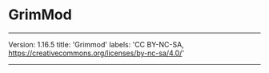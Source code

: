 # GrimMod


---
Version: 1.16.5
title: 'Grimmod'
labels: 'CC BY-NC-SA, https://creativecommons.org/licenses/by-nc-sa/4.0/'

---

